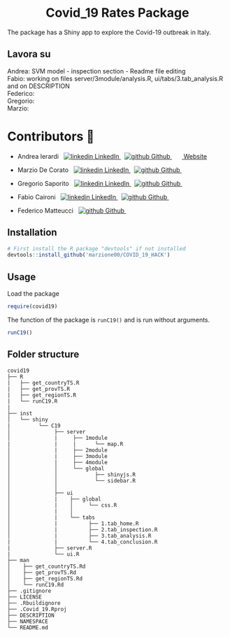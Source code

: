 <h1 align="center"> Covid_19 Rates Package </h1>

The package has a Shiny app to explore the Covid-19 outbreak in Italy.

## Lavora su
Andrea: SVM model - inspection section - Readme file editing   <br>
Fabio: working on files server/3module/analysis.R, ui/tabs/3.tab_analysis.R and on DESCRIPTION<br>
Federico: <br>
Gregorio: <br>
Marzio: <br>


# Contributors :busts_in_silhouette:
- Andrea Ierardi   &nbsp; <a href="https://www.linkedin.com/in/andreaierardi/" rel="nofollow noreferrer">
    <img src="https://i.stack.imgur.com/gVE0j.png" alt="linkedin"> LinkedIn
  </a>  &nbsp;
  <a href="https://github.com/Andreaierardi" rel="nofollow noreferrer"> <img src="https://i.stack.imgur.com/tskMh.png" alt="github"> Github </a> &nbsp; 
  <a href="https://ierardiandrea.com/" rel="nofollow noreferrer">  <img src="https://github.com/Andreaierardi/Master-DataScience-Notes/blob/master/img/website.svg" width=15>  Website </a>
  
- Marzio De Corato &nbsp; <a href="https://www.linkedin.com/in/marzio-de-corato-2351a44b/" rel="nofollow noreferrer">
    <img src="https://i.stack.imgur.com/gVE0j.png" alt="linkedin"> LinkedIn
  </a>  &nbsp;
  <a href="https://github.com/marzione00" rel="nofollow noreferrer"> <img src="https://i.stack.imgur.com/tskMh.png" alt="github"> Github </a> &nbsp; 
   
- Gregorio Saporito &nbsp; <a href="https://www.linkedin.com/in/greg-saporito/" rel="nofollow noreferrer">
    <img src="https://i.stack.imgur.com/gVE0j.png" alt="linkedin"> LinkedIn
  </a>  &nbsp;
  <a href="https://github.com/gregorio-saporito" rel="nofollow noreferrer"> <img src="https://i.stack.imgur.com/tskMh.png" alt="github"> Github </a> &nbsp; 

  
- Fabio Caironi &nbsp; <a href="https://www.linkedin.com/in/fabio-caironi-8361091a2/" rel="nofollow noreferrer">
    <img src="https://i.stack.imgur.com/gVE0j.png" alt="linkedin"> LinkedIn
  </a>  &nbsp;
  <a href="https://github.com/fabio130497" rel="nofollow noreferrer"> <img src="https://i.stack.imgur.com/tskMh.png" alt="github"> Github </a> &nbsp; 
 
  
- Federico Matteucci &nbsp; 
  <a href="https://github.com/De-Rham-Cohomology" rel="nofollow noreferrer"> <img src="https://i.stack.imgur.com/tskMh.png" alt="github"> Github </a> &nbsp; 


## Installation

```R
# First install the R package "devtools" if not installed
devtools::install_github('marzione00/COVID_19_HACK')
```

## Usage

Load the package

```R
require(covid19)
```

The function of the package is `runC19()` and is run without arguments.

```R
runC19()
```

## Folder structure
```
covid19 
├── R
|   ├── get_countryTS.R
|   ├── get_provTS.R
|   ├── get_regionTS.R
|   └── runC19.R
|
├── inst
│   └── shiny
|         └── C19
│              ├── server
│              |     ├── 1module
|              |     |      └── map.R
│              |     ├── 2module
│              |     ├── 3module
│              |     ├── 4module
│              │     └── global
│              │            ├── shinyjs.R
│              │            └── sidebar.R
│              │   
│              ├── ui
│              |    ├── global
│              |    │     └── css.R
│              |    │       
│              |    └── tabs
│              |          ├── 1.tab_home.R
│              |          ├── 2.tab_inspection.R
│              |          ├── 3.tab_analysis.R
|              |          └── 4.tab_conclusion.R
|              ├── server.R
|              └── ui.R
├── man
│    ├── get_countryTS.Rd
│    ├── get_provTS.Rd
│    ├── get_regionTS.Rd
│    └── runC19.Rd
├── .gitignore
├── LICENSE
├── .Rbuildignore
├── .Covid_19.Rproj
├── DESCRIPTION
├── NAMESPACE
└── README.md
```
